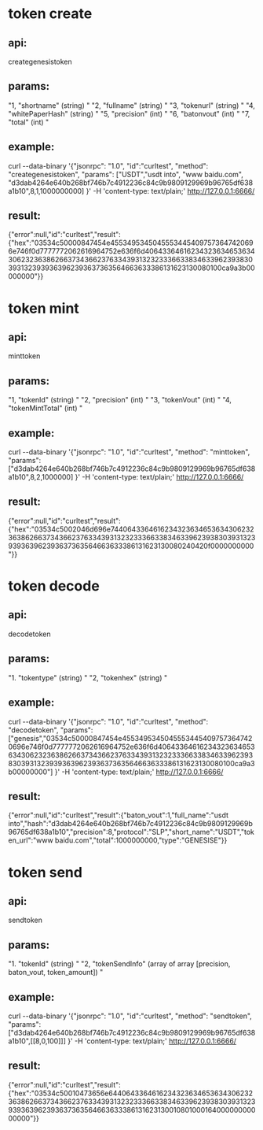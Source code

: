 # token create 

## api:

 creategenesistoken 

## params:

"1, "shortname" (string) "
"2, "fullname" (string) "
"3, "tokenurl" (string) " 
"4, "whitePaperHash" (string) " 
"5, "precision" (int) "
 "6, "batonvout" (int) "
 "7, "total" (int) "

## example: 

curl --data-binary '{"jsonrpc": "1.0", "id":"curltest", "method":  "creategenesistoken", "params": ["USDT","usdt into", "www baidu.com",  "d3dab4264e640b268bf746b7c4912236c84c9b9809129969b96765df638a1b10",8,1,1000000000] }' -H 'content-type: text/plain;' http://127.0.0.1:6666/ 

## result:

 {"error":null,"id":"curltest","result":{"hex":"03534c50000847454e45534953450455534454097573647420696e746f0d7777772062616964752e636f6d4064336461623432363465363430623236386266373436623763343931323233366338346339623938303931323939363962393637363564663633386131623130080100ca9a3b00000000"}}

# token mint

##  api:

 minttoken 

## params: 

"1, "tokenId" (string) " 
"2, "precision" (int) " 
"3, "tokenVout" (int) " 
"4, "tokenMintTotal" (int) "

## example: 

curl --data-binary '{"jsonrpc": "1.0", "id":"curltest", "method":  "minttoken", "params":  ["d3dab4264e640b268bf746b7c4912236c84c9b9809129969b96765df638a1b10",8,2,1000000] }' -H 'content-type: text/plain;' http://127.0.0.1:6666/ 

## result:

 {"error":null,"id":"curltest","result":{"hex":"03534c5002046d696e744064336461623432363465363430623236386266373436623763343931323233366338346339623938303931323939363962393637363564663633386131623130080240420f0000000000"}}

# token decode 

## api: 

decodetoken 

## params: 

"1. "tokentype" (string) " 
"2, "tokenhex" (string) "

## example: 

curl --data-binary '{"jsonrpc": "1.0", "id":"curltest", "method":  "decodetoken", "params":  ["genesis","03534c50000847454e45534953450455534454097573647420696e746f0d7777772062616964752e636f6d4064336461623432363465363430623236386266373436623763343931323233366338346339623938303931323939363962393637363564663633386131623130080100ca9a3b00000000"] }' -H 'content-type: text/plain;' http://127.0.0.1:6666/ 

## result:

 {"error":null,"id":"curltest","result":{"baton_vout":1,"full_name":"usdt  into","hash":"d3dab4264e640b268bf746b7c4912236c84c9b9809129969b96765df638a1b10","precision":8,"protocol":"SLP","short_name":"USDT","token_url":"www baidu.com","total":1000000000,"type":"GENESISE"}}

# token send 

## api: 

sendtoken 

## params: 

"1. "tokenId" (string) " 
"2, "tokenSendInfo" (array of array [precision, baton_vout, token_amount]) "

## example: 

curl --data-binary '{"jsonrpc": "1.0", "id":"curltest", "method":  "sendtoken", "params":  ["d3dab4264e640b268bf746b7c4912236c84c9b9809129969b96765df638a1b10",[[8,0,100]]] }' -H 'content-type: text/plain;' http://127.0.0.1:6666/ 

## result: 

{"error":null,"id":"curltest","result":{"hex":"03534c50010473656e64406433646162343236346536343062323638626637343662376334393132323336633834633962393830393132393936396239363736356466363338613162313001080100016400000000000000"}}